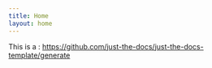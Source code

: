 ```yaml
---
title: Home
layout: home
---
```


This is a : https://github.com/just-the-docs/just-the-docs-template/generate
